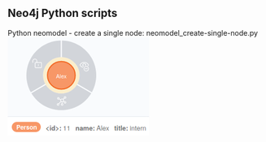 ## Neo4j Python scripts
Python neomodel - create a single node: neomodel_create-single-node.py
![alt create single node](https://github.com/gitificial/Neo4j-Python-Scripts/blob/master/create%20single%20node.png)
